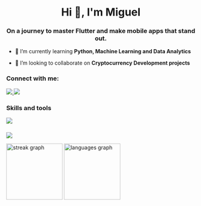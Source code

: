 <h1 align="center">Hi 👋, I'm Miguel</h1>
<h3 align="center">On a journey to master Flutter and make mobile apps that stand out.</h3>

- 📖 I’m currently learning **Python, Machine Learning and Data Analytics**

- 🤝 I’m looking to collaborate on **Cryptocurrency Development projects**

<h3 align="left">Connect with me:</h3>
<p align="left">
  <a href="https://linkedin.com/in/miguel-chiarello-fernandes" target="blank">
    <img src="https://skillicons.dev/icons?i=linkedin&theme=dark" />
  </a>
    <a href="http://discordapp.com/users/292438182744686592" target="blank">
    <img src="https://skillicons.dev/icons?i=discord&theme=dark" />
  </a>
</p>

<h3 align="left">Skills and tools</h3>
<p align="left">
  <a href="https://skillicons.dev" target="blank">
    <img src="https://skillicons.dev/icons?i=flutter,dart,apple,androidstudio,github,git,vscode,firebase,sentry,linux,materialui,figma,obsidian,python,bash&theme=dark" />
  </a>
</p>

###
![](http://github-profile-summary-cards.vercel.app/api/cards/profile-details?username=miguelchiarello&theme=material_palenight)
<div>
  <img src="https://streak-stats.demolab.com?user=miguelchiarello&mode=weekly&theme=material-palenight&hide_border=true&border_radius=5" height="150" alt="streak graph"  />
  <img src="https://github-readme-stats.vercel.app/api/top-langs?username=miguelchiarello&hide_title=false&layout=compact&card_width=320&langs_count=5&theme=material-palenight&hide_border=true" height="150" alt="languages graph"  />
</div>

###
